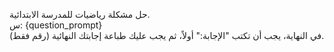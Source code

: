 حل مشكلة رياضيات للمدرسة الابتدائية.  
س: {question_prompt}  
في النهاية، يجب أن تكتب "الإجابة:" أولاً، ثم يجب عليك طباعة إجابتك النهائية (رقم فقط).